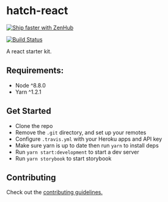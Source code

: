 # hatch-react

[![Ship faster with ZenHub](https://raw.githubusercontent.com/ZenHubIO/support/master/zenhub-badge.png)](https://zenhub.com)

[![Build Status](https://travis-ci.com/axiomzen/hatch-react.svg?token=JLgpsrQURqM6hUjQoYCf&branch=master)](https://travis-ci.com/axiomzen/hatch-react)

A react starter kit.

## Requirements:

* Node ^8.8.0
* Yarn ^1.2.1

## Get Started

* Clone the repo
* Remove the `.git` directory, and set up your remotes
* Configure `.travis.yml` with your Heroku apps and API key
* Make sure yarn is up to date then run `yarn` to install deps
* Run `yarn start:development` to start a dev server
* Run `yarn storybook` to start storybook

## Contributing

Check out the [contributing guidelines.](.github/CONTRIBUTING.md)
